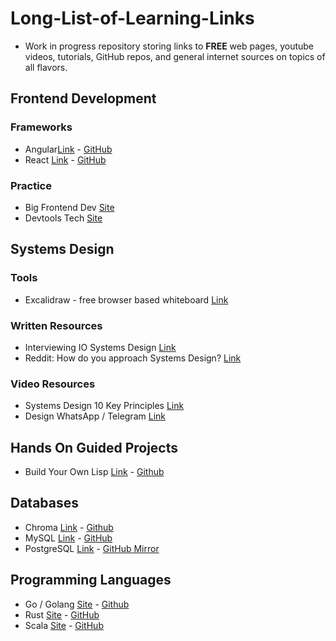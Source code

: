 # Long-List-of-Learning-Links

- Work in progress repository storing links to **FREE** web pages, youtube videos, tutorials, GitHub repos, and general internet sources on topics of all flavors.



## Frontend Development
### Frameworks
- Angular[Link](https://angular.dev/) - [GitHub](https://github.com/angular/angular)
- React [Link](https://react.dev/) - [GitHub](https://github.com/facebook/react)
### Practice
- Big Frontend Dev [Site](https://bigfrontend.dev/)
- Devtools Tech [Site](https://devtools.tech/)

## Systems Design
### Tools 
- Excalidraw - free browser based whiteboard [Link](https://excalidraw.com/)
### Written Resources 
- Interviewing IO Systems Design [Link](https://interviewing.io/guides/system-design-interview)
- Reddit: How do you approach Systems Design? [Link](https://www.reddit.com/r/ExperiencedDevs/comments/163q1n1/how_do_you_approach_sys_design_interviews_as_the/)
### Video Resources 
- Systems Design 10 Key Principles [Link](https://www.youtube.com/watch?v=8dG0qzNAVXI) 
- Design WhatsApp / Telegram [Link](https://www.youtube.com/watch?v=M6UZ7pVD-rQ)

## Hands On Guided Projects
- Build Your Own Lisp [Link](https://buildyourownlisp.com/) - [Github](https://github.com/orangeduck/BuildYourOwnLisp) 

## Databases
- Chroma [Link](https://www.trychroma.com/) - [Github](https://github.com/chroma-core/chroma)
- MySQL [Link](https://www.mysql.com/) - [GitHub](https://github.com/mysql/mysql-server)
- PostgreSQL [Link](https://www.postgresql.org/) - [GitHub Mirror](https://github.com/postgres/postgres)

## Programming Languages
- Go / Golang [Site](https://go.dev/) - [Github](https://github.com/golang)
- Rust [Site](https://www.rust-lang.org/) - [GitHub](https://github.com/rust-lang/rust)
- Scala [Site](https://www.scala-lang.org/) - [GitHub](https://github.com/scala)
